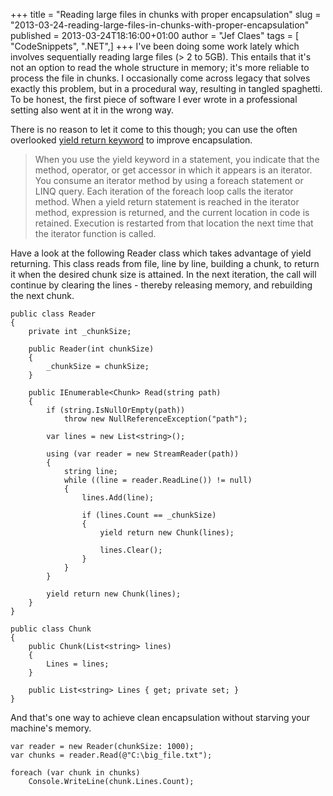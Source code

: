 +++
title = "Reading large files in chunks with proper encapsulation"
slug = "2013-03-24-reading-large-files-in-chunks-with-proper-encapsulation"
published = 2013-03-24T18:16:00+01:00
author = "Jef Claes"
tags = [ "CodeSnippets", ".NET",]
+++
I've been doing some work lately which involves sequentially reading
large files (&gt; 2 to 5GB). This entails that it's not an option to
read the whole structure in memory; it's more reliable to process the
file in chunks. I occasionally come across legacy that solves exactly
this problem, but in a procedural way, resulting in tangled spaghetti.
To be honest, the first piece of software I ever wrote in a professional
setting also went at it in the wrong way.  
  
There is no reason to let it come to this though; you can use the often
overlooked [yield return
keyword](http://msdn.microsoft.com/en-us/library/vstudio/9k7k7cf0.aspx)
to improve encapsulation.  

> When you use the yield keyword in a statement, you indicate that the
> method, operator, or get accessor in which it appears is an iterator.
> You consume an iterator method by using a foreach statement or LINQ
> query. Each iteration of the foreach loop calls the iterator method.
> When a yield return statement is reached in the iterator method,
> expression is returned, and the current location in code is retained.
> Execution is restarted from that location the next time that the
> iterator function is called.

Have a look at the following Reader class which takes advantage of yield
returning. This class reads from file, line by line, building a chunk,
to return it when the desired chunk size is attained. In the next
iteration, the call will continue by clearing the lines - thereby
releasing memory, and rebuilding the next chunk.

    public class Reader
    {
        private int _chunkSize;

        public Reader(int chunkSize) 
        {
            _chunkSize = chunkSize;
        }

        public IEnumerable<Chunk> Read(string path)
        {
            if (string.IsNullOrEmpty(path))
                throw new NullReferenceException("path");

            var lines = new List<string>();

            using (var reader = new StreamReader(path))
            {
                string line;
                while ((line = reader.ReadLine()) != null)
                {
                    lines.Add(line);

                    if (lines.Count == _chunkSize)
                    {
                        yield return new Chunk(lines);

                        lines.Clear();
                    }
                }                
            }

            yield return new Chunk(lines);
        }
    }

    public class Chunk
    {
        public Chunk(List<string> lines) 
        {
            Lines = lines;
        }

        public List<string> Lines { get; private set; }
    }

And that's one way to achieve clean encapsulation without starving your
machine's memory.

    var reader = new Reader(chunkSize: 1000);
    var chunks = reader.Read(@"C:\big_file.txt");

    foreach (var chunk in chunks)            
        Console.WriteLine(chunk.Lines.Count);
